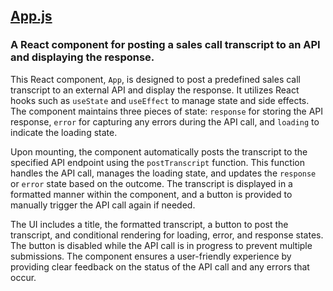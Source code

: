 ## [App.js](App.js)

### A React component for posting a sales call transcript to an API and displaying the response.

This React component, `App`, is designed to post a predefined sales call transcript to an external API and display the response. It utilizes React hooks such as `useState` and `useEffect` to manage state and side effects. The component maintains three pieces of state: `response` for storing the API response, `error` for capturing any errors during the API call, and `loading` to indicate the loading state.

Upon mounting, the component automatically posts the transcript to the specified API endpoint using the `postTranscript` function. This function handles the API call, manages the loading state, and updates the `response` or `error` state based on the outcome. The transcript is displayed in a formatted manner within the component, and a button is provided to manually trigger the API call again if needed.

The UI includes a title, the formatted transcript, a button to post the transcript, and conditional rendering for loading, error, and response states. The button is disabled while the API call is in progress to prevent multiple submissions. The component ensures a user-friendly experience by providing clear feedback on the status of the API call and any errors that occur.

